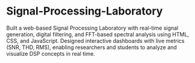 # Signal-Processing-Laboratory
Built a web-based Signal Processing Laboratory with real-time signal generation, digital filtering, and FFT-based spectral analysis using HTML, CSS, and JavaScript. Designed interactive dashboards with live metrics (SNR, THD, RMS), enabling researchers and students to analyze and visualize DSP concepts in real time.

